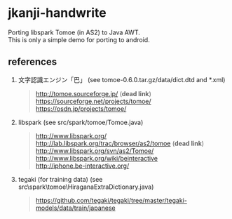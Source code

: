 ﻿jkanji-handwrite
================

Porting libspark Tomoe (in AS2) to Java AWT.  
This is only a simple demo for porting to android.  

## references

1. 文字認識エンジン「巴」 (see tomoe-0.6.0.tar.gz/data/dict.dtd and *.xml)    

	> http://tomoe.sourceforge.jp/ (**dead link**)  
	> https://sourceforge.net/projects/tomoe/  
	> https://osdn.jp/projects/tomoe/  

2. libspark (see src/spark/tomoe/Tomoe.java)  

	> http://www.libspark.org/  
	> http://lab.libspark.org/trac/browser/as2/tomoe (**dead link**)    
	> http://www.libspark.org/svn/as2/Tomoe/  
	> http://www.libspark.org/wiki/beinteractive   
	> http://iphone.be-interactive.org/  

3. tegaki (for training data) (see src\spark\tomoe\HiraganaExtraDictionary.java)

	> https://github.com/tegaki/tegaki/tree/master/tegaki-models/data/train/japanese


